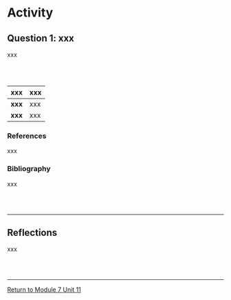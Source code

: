 # Activity


## Question 1: xxx
xxx

<br><br>

| **xxx** | **xxx** |
| :---------------------------- | :----------------------------------- |
| **xxx**         | xxx |
| **xxx**         | xxx |


### References
xxx

### Bibliography
xxx

<br><br>

---


## Reflections
xxx

<br><br>

---

[Return to Module 7 Unit 11](RMPP_Unit11.md)
